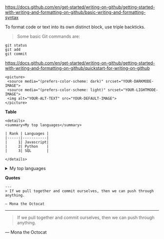 https://docs.github.com/en/get-started/writing-on-github/getting-started-with-writing-and-formatting-on-github/basic-writing-and-formatting-syntax




To format code or text into its own distinct block, use triple backticks.

> Some basic Git commands are:
```
git status
git add
git commit
```


https://docs.github.com/en/get-started/writing-on-github/getting-started-with-writing-and-formatting-on-github/quickstart-for-writing-on-github
```
<picture>
 <source media="(prefers-color-scheme: dark)" srcset="YOUR-DARKMODE-IMAGE">
 <source media="(prefers-color-scheme: light)" srcset="YOUR-LIGHTMODE-IMAGE">
 <img alt="YOUR-ALT-TEXT" src="YOUR-DEFAULT-IMAGE">
</picture>
```

**Table**
```
<details>
<summary>My top languages</summary>

| Rank | Languages |
|-----:|-----------|
|     1| Javascript|
|     2| Python    |
|     3| SQL       |

</details>
```
<details>
<summary>My top languages</summary>

| Rank | Languages |
|-----:|-----------|
|     1| Javascript|
|     2| Python    |
|     3| SQL       |

</details>


**Quotes**
```
---
> If we pull together and commit ourselves, then we can push through anything.

— Mona the Octocat
```

---
> If we pull together and commit ourselves, then we can push through anything.

— Mona the Octocat

